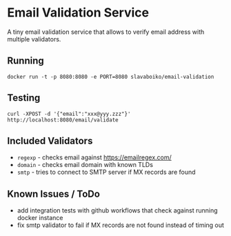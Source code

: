 # Email Validation Service

A tiny email validation service that allows to verify email address with multiple validators.

## Running

```
docker run -t -p 8080:8080 -e PORT=8080 slavaboiko/email-validation
```

## Testing

```
curl -XPOST -d '{"email":"xxx@yyy.zzz"}' http://localhost:8080/email/validate
```


## Included Validators

 - `regexp` - checks email against https://emailregex.com/
 - `domain` - checks email domain with known TLDs
 - `smtp` - tries to connect to SMTP server if MX records are found
 
 
 ## Known Issues / ToDo
 
  - add integration tests with github workflows that check against running docker instance
  - fix smtp validator to fail if MX records are not found instead of timing out
